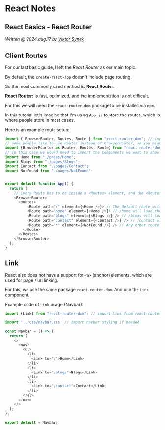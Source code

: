 # React Notes
## React Basics - React Router
###### Written @ 2024.aug.17 by [Viktor Synek](https://github.com/viktorsynek)

## Client Routes

For our last basic guide, I left the *React Router* as our main topic.

By default, the ``create-react-app`` doesn't include page routing.

So the most commonly used method is: **React Router**.

**React Router:** is fast, optimized, and the implementation is not difficult.

For this we will need the ``react-router-dom`` package to be installed via ``npm``.

In this tutorial let's imagine that I'm using ``App.js`` to store the routes, which is where people store in most cases.

Here is an example route setup:

```javascript
import { BrowserRouter, Routes, Route } from "react-router-dom"; // import necessary components from the package
// some people like to use Router instead of BrowserRouter, so you might also see it like this:
import {BrowserRourter as Router, Routes, Route} from "react-router-dom";
// in this case we would need to import the Components we want to show for each route:
import Home from "./pages/Home";
import Blogs from "./pages/Blogs";
import Contact from "./pages/Contact";
import NotFound from "./pages/NotFound";


export default function App() {
  return (
    // Every Route has to be inside a <Routes> element, and the <Routes> element has to be inside <Router> or in this case <BrowserRouter>
    <BrowserRouter>
      <Routes>
          <Route path="/" element={<Home />}> // The default route will load the Home component
          <Route path="home" element={<Home />}> // /home will load the Home component
          <Route path="blogs" element={<Blogs />} /> // /blogs will load the Blogs component
          <Route path="contact" element={<Contact />} /> // /contact will load the Contact component
          <Route path="*" element={<NotFound />} /> // Any other route for example: /login will load the 404 notfound error component
        </Route>
      </Routes>
    </BrowserRouter>
  );
}
```

## Link

React also does not have a support for ``<a>`` (anchor) elements, which are used for page / url linking.

For this, we use the same package ``react-router-dom``. And use the ``Link`` component.

Example code of ``Link`` usage (Navbar):

```javascript
import {Link} from "react-router-dom"; // import Link from react-router-dom

import '../css/navbar.css' // import navbar styling if needed 

const Navbar = () => {
  return (
    <>
      <nav>
        <ul>
          <li>
            <Link to="/">Home</Link>
          </li>
          <li>
            <Link to="/blogs">Blogs</Link>
          </li>
          <li>
            <Link to="/contact">Contact</Link>
          </li>
        </ul>
      </nav>
    </>
  );
};

export default = Navbar;
```
